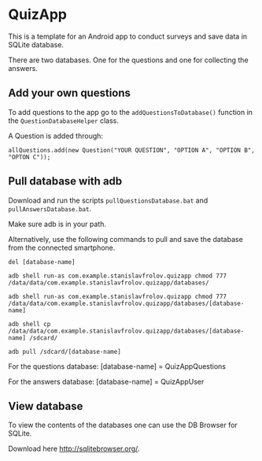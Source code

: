 # QuizApp

This is a template for an Android app to conduct surveys and save data in SQLite database.

There are two databases. One for the questions and one for collecting the answers.

## Add your own questions

To add questions to the app go to the `addQuestionsToDatabase()` function in the `QuestionDatabaseHelper` class.

A Question is added through:

`allQuestions.add(new Question("YOUR QUESTION", "OPTION A", "OPTION B", "OPTON C"));`

## Pull database with adb

Download and run the scripts `pullQuestionsDatabase.bat` and `pullAnswersDatabase.bat`.

Make sure adb is in your path.

Alternatively, use the following commands to pull and save the database from the connected smartphone.

`del [database-name]`

`adb shell run-as com.example.stanislavfrolov.quizapp chmod 777 /data/data/com.example.stanislavfrolov.quizapp/databases/`

`adb shell run-as com.example.stanislavfrolov.quizapp chmod 777 /data/data/com.example.stanislavfrolov.quizapp/databases/[database-name]`

`adb shell cp /data/data/com.example.stanislavfrolov.quizapp/databases/[database-name] /sdcard/`

`adb pull /sdcard/[database-name]`

For the questions database:
[database-name] = QuizAppQuestions

For the answers database:
[database-name] = QuizAppUser

## View database

To view the contents of the databases one can use the DB Browser for SQLite.

Download here http://sqlitebrowser.org/.
